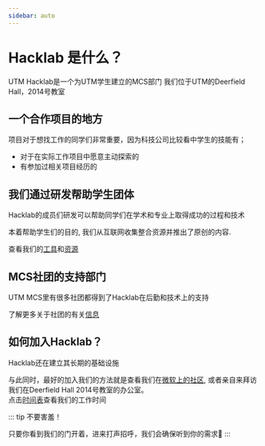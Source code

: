 ```yaml
---
sidebar: auto
---
```


# Hacklab 是什么？

UTM Hacklab是一个为UTM学生建立的MCS部门
我们位于UTM的Deerfield Hall，2014号教室

## 一个合作项目的地方

项目对于想找工作的同学们非常重要，因为科技公司比较看中学生的技能有；

- 对于在实际工作项目中愿意主动探索的
- 有参加过相关项目经历的

## 我们通过研发帮助学生团体

Hacklab的成员们研发可以帮助同学们在学术和专业上取得成功的过程和技术

本着帮助学生们的目的, 我们从互联网收集整合资源并推出了原创的内容. 

查看我们的[工具](/tools)和[资源](/zh/resources)

## MCS社团的支持部门

UTM MCS里有很多社团都得到了Hacklab在后勤和技术上的支持

了解更多关于社团的有关[信息](/zh/clubs)


## 如何加入Hacklab？ 

Hacklab还在建立其长期的基础设施

与此同时，最好的加入我们的方法就是查看我们在[微软上的社区](https://teams.microsoft.com), 或者亲自来拜访我们在Deerfield Hall 2014号教室的办公室。  
点击[时间表](/zh/office-hours)查看我们的工作时间


::: tip
不要害羞！

只要你看到我们的门开着，进来打声招呼，我们会确保听到你的需求:slightly_smiling_face:
:::
